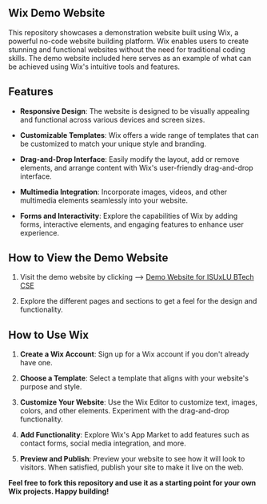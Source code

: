 ## Wix Demo Website

This repository showcases a demonstration website built using Wix, a powerful no-code website building platform. Wix enables users to create stunning and functional websites without the need for traditional coding skills. The demo website included here serves as an example of what can be achieved using Wix's intuitive tools and features.

## Features

- **Responsive Design**: The website is designed to be visually appealing and functional across various devices and screen sizes.

- **Customizable Templates**: Wix offers a wide range of templates that can be customized to match your unique style and branding.

- **Drag-and-Drop Interface**: Easily modify the layout, add or remove elements, and arrange content with Wix's user-friendly drag-and-drop interface.

- **Multimedia Integration**: Incorporate images, videos, and other multimedia elements seamlessly into your website.

- **Forms and Interactivity**: Explore the capabilities of Wix by adding forms, interactive elements, and engaging features to enhance user experience.

## How to View the Demo Website

1. Visit the demo website by clicking --> [Demo Website for ISUxLU BTech CSE](https://2023hanshikaa.wixsite.com/isuxlu)

2. Explore the different pages and sections to get a feel for the design and functionality.

## How to Use Wix

1. **Create a Wix Account**: Sign up for a Wix account if you don't already have one.

2. **Choose a Template**: Select a template that aligns with your website's purpose and style.

3. **Customize Your Website**: Use the Wix Editor to customize text, images, colors, and other elements. Experiment with the drag-and-drop functionality.

4. **Add Functionality**: Explore Wix's App Market to add features such as contact forms, social media integration, and more.

5. **Preview and Publish**: Preview your website to see how it will look to visitors. When satisfied, publish your site to make it live on the web.

**Feel free to fork this repository and use it as a starting point for your own Wix projects. Happy building!**
